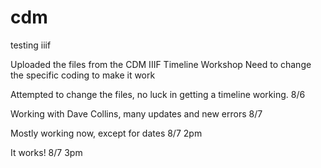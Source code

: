 # cdm
testing iiif

Uploaded the files from the CDM IIIF Timeline Workshop
  Need to change the specific coding to make it work

Attempted to change the files, no luck in getting a timeline working. 8/6

Working with Dave Collins, many updates and new errors 8/7

Mostly working now, except for dates 8/7 2pm

It works! 8/7 3pm
